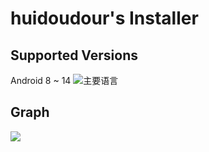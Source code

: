 # huidoudour's Installer
## Supported Versions
Android 8 ~ 14
![主要语言](https://img.shields.io/github/languages/top/huidoudour/Installer)

## Graph

<p>
  <img src="https://github-readme-stats.vercel.app/api/top-langs/?username=huidoudour&repo=Installer">
</p>


